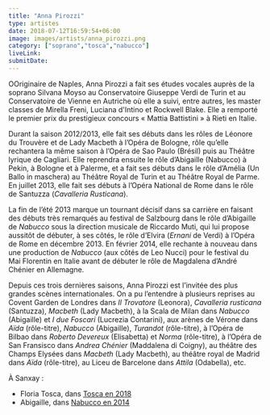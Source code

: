 ```yaml
---
title: "Anna Pirozzi"
type: artistes
date: 2018-07-12T16:59:54+06:00
image: images/artists/anna_pirozzi.png
category: ["soprano","tosca","nabucco"]
liveLink: 
submitDate: 
---
```


OOriginaire de Naples, Anna Pirozzi a fait ses études vocales auprès de la soprano Silvana Moyso au Conservatoire Giuseppe Verdi de Turin et au Conservatoire de Vienne en Autriche où elle a suivi, entre autres, les master classes de Mirella Freni, Luciana d'Intino et Rockwell Blake. Elle a remporté le premier prix du prestigieux concours « Mattia Battistini » à Rieti en Italie.

Durant la saison 2012/2013, elle fait ses débuts dans les rôles de Léonore du Trouvère et de Lady Macbeth à l’Opéra de Bologne, rôle qu’elle rechantera la même saison à l’Opéra de Sao Paulo (Brésil) puis au Théâtre lyrique de Cagliari. Elle reprendra ensuite le rôle d’Abigaille (Nabucco) à Pekin, à Bologne et à Palerme, et a fait ses débuts dans le rôle d’Amélia (Un Ballo in maschera) au Théâtre Royal de Turin et au Théâtre Royal de Parme. En juillet 2013, elle fait ses débuts à l’Opéra National de Rome dans le rôle de Santuzza (*Cavalleria Rusticana*).

La fin de l’été 2013 marque un tournant décisif dans sa carrière en faisant des débuts très remarqués au festival de Salzbourg dans le rôle d’Abigaille de *Nabucco* sous la direction musicale de Riccardo Muti, qui lui propose aussitôt de débuter, à ses côtés, le rôle d’Elvira (*Ernani* de Verdi) à l’Opéra de Rome en décembre 2013. En février 2014, elle rechante à nouveau dans une production de *Nabucco* (aux côtés de Leo Nucci) pour le festival du Mai Florentin en Italie avant de débuter le rôle de Magdalena d’André Chénier en Allemagne.

Depuis ces trois dernières saisons, Anna Pirozzi est l’invitée des plus grandes scènes internationales. On a pu l’entendre à plusieurs reprises au Covent Garden de Londres dans *Il Trovatore* (Leonora), *Cavalleria rusticana* (Santuzza), *Macbeth* (Lady Macbeth), à la Scala de Milan dans *Nabucco* (Abigaille) et *I due Foscari* (Lucrezia Contarini), aux arènes de Vérone dans *Aïda* (rôle-titre), *Nabucco* (Abigaille), *Turandot* (rôle-titre), à l’Opéra de Bilbao dans *Roberto Devereux* (Elisabetta) et *Norma* (rôle-titre), à l’Opéra de San Fransisco dans *Andrea Chénier* (Maddalena di Coigny), au théâtre des Champs Elysées dans *Macbeth* (Lady Macbeth), au théâtre royal de Madrid dans *Aïda* (rôle-titre), au Liceu de Barcelone dans *Attila* (Odabella), etc.


À Sanxay :
- Floria Tosca, dans [Tosca en 2018](/portfolio/2018_tosca)
- Abigaille, dans [Nabucco en 2014](/portfolio/2014_nabucco)

